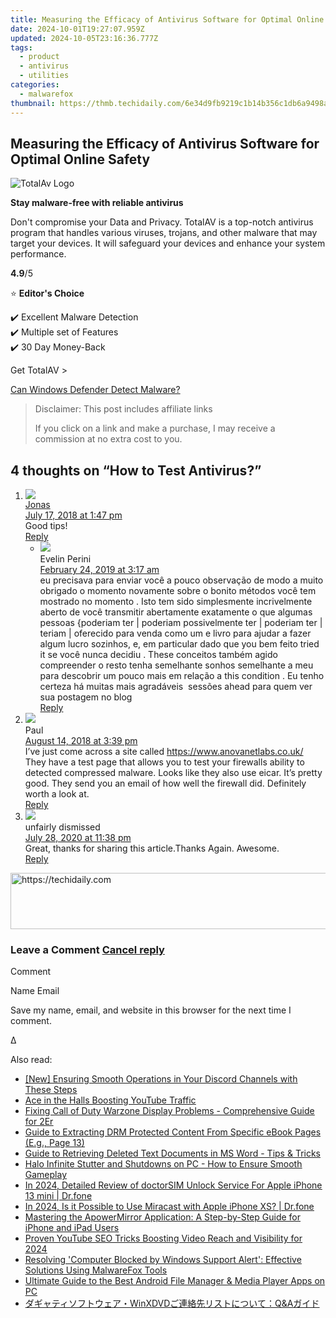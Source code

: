 ```yaml
---
title: Measuring the Efficacy of Antivirus Software for Optimal Online Safety
date: 2024-10-01T19:27:07.959Z
updated: 2024-10-05T23:16:36.777Z
tags:
  - product
  - antivirus
  - utilities
categories:
  - malwarefox
thumbnail: https://thmb.techidaily.com/6e34d9fb9219c1b14b356c1db6a9498a7ed2cc88e1f185620d446a2907ce8d78.png
---
```


## Measuring the Efficacy of Antivirus Software for Optimal Online Safety

![TotalAv Logo](https://www.malwarefox.com/wp-content/uploads/2024/02/totalav-svg.webp "totalav-svg")

**Stay malware-free with reliable antivirus**

Don't compromise your Data and Privacy. TotalAV is a top-notch antivirus program that handles various viruses, trojans, and other malware that may target your devices. It will safeguard your devices and enhance your system performance.

**4.9**/5

⭐ **Editor's Choice**

✔️ Excellent Malware Detection  
✔️ Multiple set of Features  
✔️ 30 Day Money-Back

[](https://tools.techidaily.com/malwarefox/products/) Get TotalAV > 

[Can Windows Defender Detect Malware?](https://tools.techidaily.com/malwarefox/products/)

>  Disclaimer: This post includes affiliate links
>
>  If you click on a link and make a purchase, I may receive a commission at no extra cost to you.
>

## 4 thoughts on “How to Test Antivirus?”

1. ![](https://secure.gravatar.com/avatar/ab9079e997aa497a5e59e30fd29b5e50?s=50&d=mm&r=g)  
[Jonas](https://www.antivirustester.se/)  
[July 17, 2018 at 1:47 pm](https://tools.techidaily.com/malwarefox/products/)  
Good tips!  
[Reply](https://tools.techidaily.com/malwarefox/products/)  
   * ![](https://secure.gravatar.com/avatar/3099bc03d649a4e4e339345ef35461de?s=50&d=mm&r=g)  
   Evelin Perini  
   [February 24, 2019 at 3:17 am](https://tools.techidaily.com/malwarefox/products/)  
   eu precisava para enviar você a pouco observação de modo a muito obrigado o momento novamente sobre o bonito métodos você tem mostrado no momento . Isto tem sido simplesmente incrivelmente aberto de você transmitir abertamente exatamente o que algumas pessoas {poderiam ter | poderiam possivelmente ter | poderiam ter | teriam | oferecido para venda como um e livro para ajudar a fazer algum lucro sozinhos, e, em particular dado que you bem feito tried it se você nunca decidiu . These conceitos também agido compreender o resto tenha semelhante sonhos semelhante a meu para descobrir um pouco mais em relação a this condition . Eu tenho certeza há muitas mais agradáveis ​​ sessões ahead para quem ver sua postagem no blog  
   [Reply](https://tools.techidaily.com/malwarefox/products/)
2. ![](https://secure.gravatar.com/avatar/e80dd3b71dba0f3b93b0ba152cb1eb85?s=50&d=mm&r=g)  
Paul  
[August 14, 2018 at 3:39 pm](https://tools.techidaily.com/malwarefox/products/)  
I’ve just come across a site called <https://www.anovanetlabs.co.uk/> They have a test page that allows you to test your firewalls ability to detected compressed malware. Looks like they also use eicar. It’s pretty good. They send you an email of how well the firewall did. Definitely worth a look at.  
[Reply](https://tools.techidaily.com/malwarefox/products/)
3. ![](https://secure.gravatar.com/avatar/d33777a2a2935bc973ace22a058d918d?s=50&d=mm&r=g)  
unfairly dismissed  
[July 28, 2020 at 11:38 pm](https://tools.techidaily.com/malwarefox/products/)  
Great, thanks for sharing this article.Thanks Again. Awesome.  
[Reply](https://tools.techidaily.com/malwarefox/products/)

<!-- affiliate ads begin -->
<a href="https://versadesk.pxf.io/c/5597632/1815679/21290" target="_top" id="1815679">
  <img src="//a.impactradius-go.com/display-ad/21290-1815679" border="0" alt="https://techidaily.com" width="728" height="90"/>
</a>
<img height="0" width="0" src="https://versadesk.pxf.io/i/5597632/1815679/21290" style="position:absolute;visibility:hidden;" border="0" />
<!-- affiliate ads end -->

### Leave a Comment [Cancel reply](https://tools.techidaily.com/malwarefox/products/)

Comment

Name Email 

Save my name, email, and website in this browser for the next time I comment.

Δ

<ins class="adsbygoogle"
     style="display:block"
     data-ad-format="autorelaxed"
     data-ad-client="ca-pub-7571918770474297"
     data-ad-slot="1223367746"></ins>

<ins class="adsbygoogle"
     style="display:block"
     data-ad-client="ca-pub-7571918770474297"
     data-ad-slot="8358498916"
     data-ad-format="auto"
     data-full-width-responsive="true"></ins>

<span class="atpl-alsoreadstyle">Also read:</span>
<div><ul>
<li><a href="https://discord-videos.techidaily.com/new-ensuring-smooth-operations-in-your-discord-channels-with-these-steps/"><u>[New] Ensuring Smooth Operations in Your Discord Channels with These Steps</u></a></li>
<li><a href="https://youtube-clips.techidaily.com/ace-in-the-halls-boosting-youtube-traffic/"><u>Ace in the Halls Boosting YouTube Traffic</u></a></li>
<li><a href="https://win-blog.techidaily.com/fixing-call-of-duty-warzone-display-problems-comprehensive-guide-for-2er/"><u>Fixing Call of Duty Warzone Display Problems - Comprehensive Guide for 2Er</u></a></li>
<li><a href="https://discover-awesome.techidaily.com/guide-to-extracting-drm-protected-content-from-specific-ebook-pages-eg-page-13/"><u>Guide to Extracting DRM Protected Content From Specific eBook Pages (E.g., Page 13)</u></a></li>
<li><a href="https://discover-cheats.techidaily.com/guide-to-retrieving-deleted-text-documents-in-ms-word-tips-and-tricks/"><u>Guide to Retrieving Deleted Text Documents in MS Word - Tips & Tricks</u></a></li>
<li><a href="https://win-answers.techidaily.com/halo-infinite-stutter-and-shutdowns-on-pc-how-to-ensure-smooth-gameplay/"><u>Halo Infinite Stutter and Shutdowns on PC - How to Ensure Smooth Gameplay</u></a></li>
<li><a href="https://iphone-unlock.techidaily.com/in-2024-detailed-review-of-doctorsim-unlock-service-for-apple-iphone-13-mini-drfone-by-drfone-ios/"><u>In 2024, Detailed Review of doctorSIM Unlock Service For Apple iPhone 13 mini | Dr.fone</u></a></li>
<li><a href="https://screen-mirror.techidaily.com/in-2024-is-it-possible-to-use-miracast-with-apple-iphone-xs-drfone-by-drfone-ios/"><u>In 2024, Is it Possible to Use Miracast with Apple iPhone XS? | Dr.fone</u></a></li>
<li><a href="https://discover-cheats.techidaily.com/mastering-the-apowermirror-application-a-step-by-step-guide-for-iphone-and-ipad-users/"><u>Mastering the ApowerMirror Application: A Step-by-Step Guide for iPhone and iPad Users</u></a></li>
<li><a href="https://facebook-video-share.techidaily.com/proven-youtube-seo-tricks-boosting-video-reach-and-visibility-for-2024/"><u>Proven YouTube SEO Tricks Boosting Video Reach and Visibility for 2024</u></a></li>
<li><a href="https://discover-cheats.techidaily.com/resolving-computer-blocked-by-windows-support-alert-effective-solutions-using-malwarefox-tools/"><u>Resolving 'Computer Blocked by Windows Support Alert': Effective Solutions Using MalwareFox Tools</u></a></li>
<li><a href="https://discover-cheats.techidaily.com/ultimate-guide-to-the-best-android-file-manager-and-media-player-apps-on-pc/"><u>Ultimate Guide to the Best Android File Manager & Media Player Apps on PC</u></a></li>
<li><a href="https://some-approaches.techidaily.com/winxdvdqanda/"><u>ダギャティソフトウェア・WinXDVDご連絡先リストについて：Q&Aガイド</u></a></li>
</ul></div>

